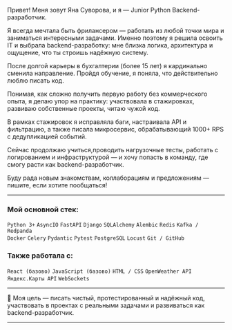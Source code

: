 Привет! Меня зовут Яна Суворова, и я — Junior Python Backend-разработчик.

Я всегда мечтала быть фрилансером — работать из любой точки мира и заниматься интересными задачами. Именно поэтому я решила освоить IT и выбрала backend-разработку: мне близка логика, архитектура и ощущение, что ты строишь надёжную систему.

После долгой карьеры в бухгалтерии (более 15 лет) я кардинально сменила направление. Пройдя обучение, я поняла, что действительно люблю писать код.

Понимая, как сложно получить первую работу без коммерческого опыта, я делаю упор на практику: участвовала в стажировках, развиваю собственные проекты, читаю чужой код.

В рамках стажировок я исправляла баги, настраивала API и фильтрацию, а также писала микросервис, обрабатывающий 1000+ RPS с дедупликацией событий.

Сейчас продолжаю учиться,проводить нагрузочные тесты, работать с логированием и инфраструктурой — и хочу попасть в команду, где смогу расти как backend-разработчик.

Буду рада новым знакомствам, коллаборациям и предложениям — пишите, если хотите пообщаться!


---

### Мой основной стек:

`Python 3+` `AsyncIO` `FastAPI` `Django` `SQLAlchemy` `Alembic` `Redis` `Kafka / Redpanda`  
`Docker` `Celery` `Pydantic` `Pytest` `PostgreSQL` `Locust` `Git / GitHub`

###  Также работала с:

`React (базово)` `JavaScript (базово)` `HTML / CSS` `OpenWeather API` `Яндекс.Карты API` `WebSockets`

---

🎯 Моя цель — писать чистый, протестированный и надёжный код, участвовать в проектах с реальными задачами и развиваться как backend-разработчик.


---
